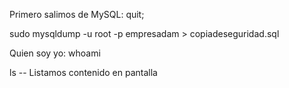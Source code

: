 Primero salimos de MySQL: quit;

sudo mysqldump -u root -p empresadam > copiadeseguridad.sql

Quien soy yo: whoami

ls -- Listamos contenido en pantalla
